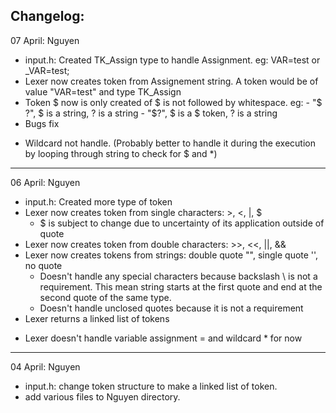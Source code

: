 ## Changelog:

07 April: Nguyen
- input.h: Created TK_Assign type to handle Assignment. eg: VAR=test or _VAR=test;
- Lexer now creates token from Assignement string. A token would be of value "VAR=test" and type TK_Assign
- Token $ now is only created of $ is not followed by whitespace. 
    eg: - "$ ?", $ is a string, ? is a string
        - "$?", $ is a $ token, ? is a string
- Bugs fix

+ Wildcard not handle.
  (Probably better to handle it during the execution by looping through string to check for $ and *)

  
----------------
06 April: Nguyen
- input.h: Created more type of token
- Lexer now creates token from single characters: >, <, |, $ 
    - $ is subject to change due to uncertainty of its application outside of quote
- Lexer now creates token from double characters: >>, <<, ||, &&
- Lexer now creates tokens from strings: double quote "", single quote '', no quote
    - Doesn't handle any special characters because backslash \ is not a requirement.
      This mean string starts at the first quote and end at the second quote of the same type.
    - Doesn't handle unclosed quotes because it is not a requirement
- Lexer returns a linked list of tokens

+ Lexer doesn't handle variable assignment = and wildcard * for now

----------------
04 April: Nguyen
- input.h: change token structure to make a linked list of token.
- add various files to Nguyen directory.

